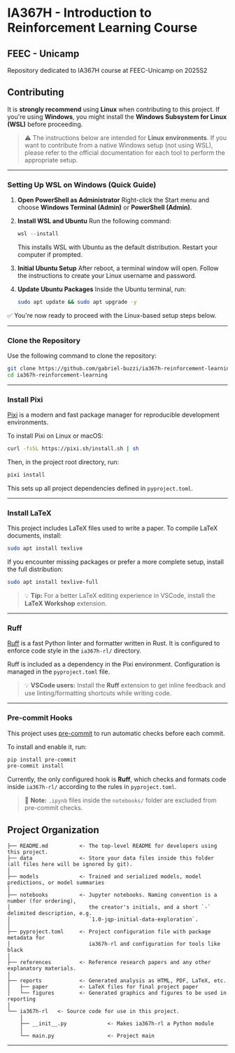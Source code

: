 # IA367H - Introduction to Reinforcement Learning Course
## FEEC - Unicamp

Repository dedicated to IA367H course at FEEC-Unicamp on 2025S2

## Contributing

It is **strongly recommend** using **Linux** when contributing to this project.
If you're using **Windows**, you might install the **Windows Subsystem for Linux (WSL)** before proceeding.

> ⚠️ The instructions below are intended for **Linux environments**.
> If you want to contribute from a native Windows setup (not using WSL), please refer to the official documentation for each tool to perform the appropriate setup.

---

### Setting Up WSL on Windows (Quick Guide)

1. **Open PowerShell as Administrator**
   Right-click the Start menu and choose **Windows Terminal (Admin)** or **PowerShell (Admin)**.

2. **Install WSL and Ubuntu**
   Run the following command:

   ```powershell
   wsl --install
   ```

   This installs WSL with Ubuntu as the default distribution.
   Restart your computer if prompted.

3. **Initial Ubuntu Setup**
   After reboot, a terminal window will open.
   Follow the instructions to create your Linux username and password.

4. **Update Ubuntu Packages**
   Inside the Ubuntu terminal, run:

   ```bash
   sudo apt update && sudo apt upgrade -y
   ```

✅ You're now ready to proceed with the Linux-based setup steps below.

---

### Clone the Repository

Use the following command to clone the repository:

```bash
git clone https://github.com/gabriel-buzzi/ia367h-reinforcement-learning.git
cd ia367h-reinforcement-learning
```

---

### Install Pixi

[Pixi](https://pixi.sh/latest/) is a modern and fast package manager for reproducible development environments.

To install Pixi on Linux or macOS:

```bash
curl -fsSL https://pixi.sh/install.sh | sh
```

Then, in the project root directory, run:

```bash
pixi install
```

This sets up all project dependencies defined in `pyproject.toml`.

---

### Install LaTeX

This project includes LaTeX files used to write a paper. To compile LaTeX documents, install:

```bash
sudo apt install texlive
```

If you encounter missing packages or prefer a more complete setup, install the full distribution:

```bash
sudo apt install texlive-full
```

> 💡 **Tip:** For a better LaTeX editing experience in VSCode, install the **LaTeX Workshop** extension.

---

### Ruff

[Ruff](https://docs.astral.sh/ruff/) is a fast Python linter and formatter written in Rust.
It is configured to enforce code style in the `ia367h-rl/` directory.

Ruff is included as a dependency in the Pixi environment. Configuration is managed in the `pyproject.toml` file.

> 💡 **VSCode users:** Install the **Ruff** extension to get inline feedback and use linting/formatting shortcuts while writing code.

---

### Pre-commit Hooks

This project uses [pre-commit](https://pre-commit.com/) to run automatic checks before each commit.

To install and enable it, run:

```bash
pip install pre-commit
pre-commit install
```

Currently, the only configured hook is **Ruff**, which checks and formats code inside `ia367h-rl/` according to the rules in `pyproject.toml`.

> 📝 **Note:** `.ipynb` files inside the `notebooks/` folder are excluded from pre-commit checks.

## Project Organization

```
├── README.md          <- The top-level README for developers using this project.
├── data               <- Store your data files inside this folder (all files here will be ignored by git).
│
├── models             <- Trained and serialized models, model predictions, or model summaries
│
├── notebooks          <- Jupyter notebooks. Naming convention is a number (for ordering),
│                         the creator's initials, and a short `-` delimited description, e.g.
│                         `1.0-jqp-initial-data-exploration`.
│
├── pyproject.toml     <- Project configuration file with package metadata for 
│                         ia367h-rl and configuration for tools like black
│
├── references         <- Reference research papers and any other explanatory materials.
│
├── reports            <- Generated analysis as HTML, PDF, LaTeX, etc.
│   ├── paper          <- LaTeX files for final project paper
│   └── figures        <- Generated graphics and figures to be used in reporting
│
└── ia367h-rl   <- Source code for use in this project.
    │
    ├── __init__.py             <- Makes ia367h-rl a Python module
    │
    └── main.py                 <- Project main
```

--------

